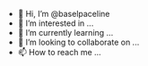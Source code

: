 - 👋 Hi, I’m @baselpaceline
- 👀 I’m interested in ...
- 🌱 I’m currently learning ...
- 💞️ I’m looking to collaborate on ...
- 📫 How to reach me ...

<!---
baselpaceline/baselpaceline is a ✨ special ✨ repository because its `README.md` (this file) appears on your GitHub profile.
You can click the Preview link to take a look at your changes.
--->
